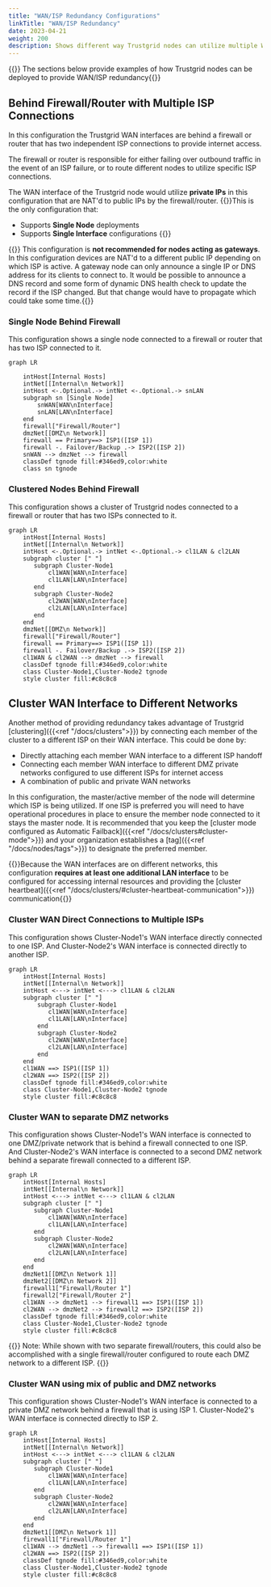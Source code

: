 ```yaml
---
title: "WAN/ISP Redundancy Configurations"
linkTitle: "WAN/ISP Redundancy"
date: 2023-04-21
weight: 200
description: Shows different way Trustgrid nodes can utilize multiple WAN or ISP connections for redundancy
---
```


{{<pageinfo>}} The sections below provide examples of how Trustgrid nodes can be deployed to provide WAN/ISP redundancy{{</pageinfo>}}

## Behind Firewall/Router with Multiple ISP Connections
In this configuration the Trustgrid WAN interfaces are behind a firewall or router that has two independent ISP connections to provide internet access. 

The firewall or router is responsible for either failing over outbound traffic in the event of an ISP failure, or to route different nodes to utilize specific ISP connections. 

The WAN interface of the Trustgrid node would utilize **private IPs** in this configuration that are NAT'd to public IPs by the firewall/router.
{{<alert color="info">}}This is the only configuration that:
* Supports **Single Node** deployments
* Supports **Single Interface** configurations
{{</alert>}}

{{<alert color="warning">}} This configuration is **not recommended for nodes acting as gateways**.  In this configuration devices are NAT'd to a different public IP depending on which ISP is active.  A gateway node can only announce a single IP or DNS address for its clients to connect to. It would be possible to announce a DNS record and some form of dynamic DNS health check to update the record if the ISP changed. But that change would have to propagate which could take some time.{{</alert>}}

### Single Node Behind Firewall
This configuration shows a single node connected to a firewall or router that has two ISP connected to it. 

``` mermaid
graph LR
    
    intHost[Internal Hosts]
    intNet[[Internal\n Network]]
    intHost <-.Optional.-> intNet <-.Optional.-> snLAN 
    subgraph sn [Single Node]
        snWAN[WAN\nInterface]
        snLAN[LAN\nInterface]
    end
    firewall["Firewall/Router"]
    dmzNet[[DMZ\n Network]]
    firewall == Primary==> ISP1([ISP 1])
    firewall -. Failover/Backup .-> ISP2([ISP 2])
    snWAN --> dmzNet --> firewall
    classDef tgnode fill:#346ed9,color:white
    class sn tgnode
```

### Clustered Nodes Behind Firewall

This configuration shows a cluster of Trustgrid nodes connected to a firewall or router that has two ISPs connected to it.

``` mermaid
graph LR
    intHost[Internal Hosts]
    intNet[[Internal\n Network]]
    intHost <-.Optional.-> intNet <-.Optional.-> cl1LAN & cl2LAN
    subgraph cluster [" "]
       subgraph Cluster-Node1
           cl1WAN[WAN\nInterface]
           cl1LAN[LAN\nInterface]
       end
       subgraph Cluster-Node2
           cl2WAN[WAN\nInterface]
           cl2LAN[LAN\nInterface]
       end
    end
    dmzNet[[DMZ\n Network]]    
    firewall["Firewall/Router"]
    firewall == Primary==> ISP1([ISP 1])
    firewall -. Failover/Backup .-> ISP2([ISP 2])
    cl1WAN & cl2WAN --> dmzNet --> firewall
    classDef tgnode fill:#346ed9,color:white
    class Cluster-Node1,Cluster-Node2 tgnode
    style cluster fill:#c8c8c8
```


## Cluster WAN Interface to Different Networks 
Another method of providing redundancy takes advantage of Trustgrid [clustering]({{<ref "/docs/clusters">}}) by connecting each member of the cluster to a different ISP on their WAN interface. This could be done by:
* Directly attaching each member WAN interface to a different ISP handoff
* Connecting each member WAN interface to different DMZ private networks configured to use different ISPs for internet access
* A combination of public and private WAN networks

In this configuration, the master/active member of the node will determine which ISP is being utilized.  If one ISP is preferred you will need to have operational procedures in place to ensure the member node connected to it stays the master node. It is recommended that you keep the [cluster mode configured as Automatic Failback]({{<ref "/docs/clusters#cluster-mode">}}) and your organization establishes a [tag]({{<ref "/docs/nodes/tags">}}) to designate the preferred member.  

{{<alert color="info">}}Because the WAN interfaces are on different networks, this configuration **requires at least one additional LAN interface** to be configured for accessing internal resources and providing the [cluster heartbeat]({{<ref "/docs/clusters/#cluster-heartbeat-communication">}}) communication{{</alert>}}

### Cluster WAN Direct Connections to Multiple ISPs
This configuration shows Cluster-Node1's WAN interface directly connected to one ISP.  And Cluster-Node2's WAN interface is connected directly to another ISP. 

``` mermaid
graph LR
    intHost[Internal Hosts]
    intNet[[Internal\n Network]]
    intHost <---> intNet <---> cl1LAN & cl2LAN
    subgraph cluster [" "]
        subgraph Cluster-Node1
           cl1WAN[WAN\nInterface]
           cl1LAN[LAN\nInterface]
        end
        subgraph Cluster-Node2
           cl2WAN[WAN\nInterface]
           cl2LAN[LAN\nInterface]
        end
    end
    cl1WAN ==> ISP1([ISP 1])
    cl2WAN ==> ISP2([ISP 2])
    classDef tgnode fill:#346ed9,color:white
    class Cluster-Node1,Cluster-Node2 tgnode
    style cluster fill:#c8c8c8

```

### Cluster WAN to separate DMZ networks

This configuration shows Cluster-Node1's WAN interface is connected to one DMZ/private network that is behind a firewall connected to one ISP. And Cluster-Node2's WAN interface is connected to a second DMZ network behind a separate firewall connected to a different ISP.

``` mermaid
graph LR
    intHost[Internal Hosts]
    intNet[[Internal\n Network]]
    intHost <---> intNet <---> cl1LAN & cl2LAN
    subgraph cluster [" "]
       subgraph Cluster-Node1
           cl1WAN[WAN\nInterface]
           cl1LAN[LAN\nInterface]
       end
       subgraph Cluster-Node2
           cl2WAN[WAN\nInterface]
           cl2LAN[LAN\nInterface]
       end
    end
    dmzNet1[[DMZ\n Network 1]]
    dmzNet2[[DMZ\n Network 2]]    
    firewall1["Firewall/Router 1"]
    firewall2["Firewall/Router 2"]
    cl1WAN --> dmzNet1 --> firewall1 ==> ISP1([ISP 1])
    cl2WAN --> dmzNet2 --> firewall2 ==> ISP2([ISP 2])
    classDef tgnode fill:#346ed9,color:white
    class Cluster-Node1,Cluster-Node2 tgnode
    style cluster fill:#c8c8c8
```

{{<alert color="info">}} Note: While shown with two separate firewall/routers, this could also be accomplished with a single firewall/router configured to route each DMZ network to a different ISP. {{</alert>}}

### Cluster WAN using mix of public and DMZ networks

This configuration shows Cluster-Node1's WAN interface is connected to a private DMZ network behind a firewall that is using ISP 1.  Cluster-Node2's WAN interface is connected directly to ISP 2.

``` mermaid
graph LR
    intHost[Internal Hosts]
    intNet[[Internal\n Network]]
    intHost <---> intNet <---> cl1LAN & cl2LAN
    subgraph cluster [" "]
       subgraph Cluster-Node1
           cl1WAN[WAN\nInterface]
           cl1LAN[LAN\nInterface]
       end
       subgraph Cluster-Node2
           cl2WAN[WAN\nInterface]
           cl2LAN[LAN\nInterface]
       end
    end
    dmzNet1[[DMZ\n Network 1]]    
    firewall1["Firewall/Router 1"]
    cl1WAN --> dmzNet1 --> firewall1 ==> ISP1([ISP 1])
    cl2WAN ==> ISP2([ISP 2])
    classDef tgnode fill:#346ed9,color:white
    class Cluster-Node1,Cluster-Node2 tgnode
    style cluster fill:#c8c8c8
```